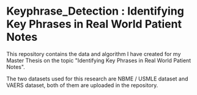 # Keyphrase_Detection : Identifying Key Phrases in Real World Patient Notes
This repository contains the data and algorithm I have created for my Master Thesis on the topic "Identifying Key Phrases in Real World Patient Notes". 

The two datasets used for this research are NBME / USMLE dataset and VAERS dataset, both of them are uploaded in the repository. 

